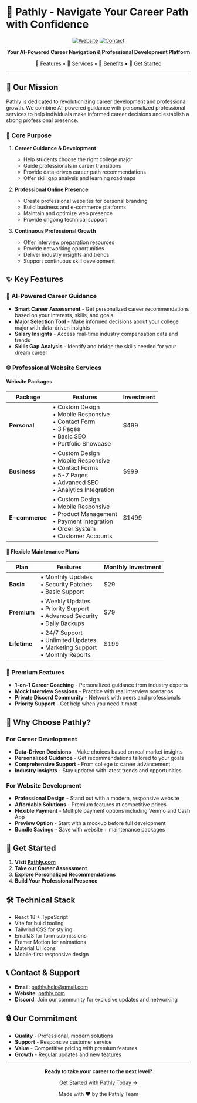 # 🚀 Pathly - Navigate Your Career Path with Confidence

<div align="center">

[![Website](https://img.shields.io/badge/Visit-Pathly.com-71ADBA?style=for-the-badge)](https://pathly.com)
[![Contact](https://img.shields.io/badge/Contact-pathly.help%40gmail.com-9C71BA?style=for-the-badge)](mailto:pathly.help@gmail.com)

**Your AI-Powered Career Navigation & Professional Development Platform**

[🎯 Features](#-key-features) • [💼 Services](#-professional-services) • [🌟 Benefits](#-why-choose-pathly) • [📱 Get Started](#-get-started)

---

</div>

## 🎯 Our Mission

Pathly is dedicated to revolutionizing career development and professional growth. We combine AI-powered guidance with personalized professional services to help individuals make informed career decisions and establish a strong professional presence.

### 🌟 Core Purpose

1. **Career Guidance & Development**
   - Help students choose the right college major
   - Guide professionals in career transitions
   - Provide data-driven career path recommendations
   - Offer skill gap analysis and learning roadmaps

2. **Professional Online Presence**
   - Create professional websites for personal branding
   - Build business and e-commerce platforms
   - Maintain and optimize web presence
   - Provide ongoing technical support

3. **Continuous Professional Growth**
   - Offer interview preparation resources
   - Provide networking opportunities
   - Deliver industry insights and trends
   - Support continuous skill development

## ✨ Key Features

### 🤖 AI-Powered Career Guidance
- **Smart Career Assessment** - Get personalized career recommendations based on your interests, skills, and goals
- **Major Selection Tool** - Make informed decisions about your college major with data-driven insights
- **Salary Insights** - Access real-time industry compensation data and trends
- **Skills Gap Analysis** - Identify and bridge the skills needed for your dream career

### 🌐 Professional Website Services

#### Website Packages

| Package | Features | Investment |
|---------|----------|------------|
| **Personal** | • Custom Design<br>• Mobile Responsive<br>• Contact Form<br>• 3 Pages<br>• Basic SEO<br>• Portfolio Showcase | $499 |
| **Business** | • Custom Design<br>• Mobile Responsive<br>• Contact Forms<br>• 5-7 Pages<br>• Advanced SEO<br>• Analytics Integration | $999 |
| **E-commerce** | • Custom Design<br>• Mobile Responsive<br>• Product Management<br>• Payment Integration<br>• Order System<br>• Customer Accounts | $1499 |

#### 🔄 Flexible Maintenance Plans

| Plan | Features | Monthly Investment |
|------|----------|-------------------|
| **Basic** | • Monthly Updates<br>• Security Patches<br>• Basic Support | $29 |
| **Premium** | • Weekly Updates<br>• Priority Support<br>• Advanced Security<br>• Daily Backups | $79 |
| **Lifetime** | • 24/7 Support<br>• Unlimited Updates<br>• Marketing Support<br>• Monthly Reports | $199 |

### 💎 Premium Features
- **1-on-1 Career Coaching** - Personalized guidance from industry experts
- **Mock Interview Sessions** - Practice with real interview scenarios
- **Private Discord Community** - Network with peers and professionals
- **Priority Support** - Get help when you need it most

## 🌟 Why Choose Pathly?

### For Career Development
- **Data-Driven Decisions** - Make choices based on real market insights
- **Personalized Guidance** - Get recommendations tailored to your goals
- **Comprehensive Support** - From college to career advancement
- **Industry Insights** - Stay updated with latest trends and opportunities

### For Website Development
- **Professional Design** - Stand out with a modern, responsive website
- **Affordable Solutions** - Premium features at competitive prices
- **Flexible Payment** - Multiple payment options including Venmo and Cash App
- **Preview Option** - Start with a mockup before full development
- **Bundle Savings** - Save with website + maintenance packages

## 📱 Get Started

1. **Visit [Pathly.com](https://pathly.com)**
2. **Take our Career Assessment**
3. **Explore Personalized Recommendations**
4. **Build Your Professional Presence**

## 🛠️ Technical Stack

- React 18 + TypeScript
- Vite for build tooling
- Tailwind CSS for styling
- EmailJS for form submissions
- Framer Motion for animations
- Material UI Icons
- Mobile-first responsive design

## 📞 Contact & Support

- **Email**: [pathly.help@gmail.com](mailto:pathly.help@gmail.com)
- **Website**: [pathly.com](https://pathly.com)
- **Discord**: Join our community for exclusive updates and networking

## 🔒 Our Commitment

- **Quality** - Professional, modern solutions
- **Support** - Responsive customer service
- **Value** - Competitive pricing with premium features
- **Growth** - Regular updates and new features

---

<div align="center">

**Ready to take your career to the next level?**

[Get Started with Pathly Today →](https://pathly.com)

Made with ❤️ by the Pathly Team

</div>
